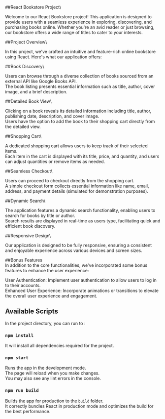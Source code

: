 ##React Bookstore Project\

Welcome to our React Bookstore project! This application is designed to provide users with a seamless experience in exploring, discovering, and purchasing books online. Whether you're an avid reader or just browsing, our bookstore offers a wide range of titles to cater to your interests.

##Project Overview\

In this project, we've crafted an intuitive and feature-rich online bookstore using React. Here's what our application offers:

##Book Discovery\

Users can browse through a diverse collection of books sourced from an external API like Google Books API.\
The book listing presents essential information such as title, author, cover image, and a brief description.

##Detailed Book View\

Clicking on a book reveals its detailed information including title, author, publishing date, description, and cover image.\
Users have the option to add the book to their shopping cart directly from the detailed view.

##Shopping Cart\

A dedicated shopping cart allows users to keep track of their selected items.\
Each item in the cart is displayed with its title, price, and quantity, and users can adjust quantities or remove items as needed.

##Seamless Checkout\

Users can proceed to checkout directly from the shopping cart.\
A simple checkout form collects essential information like name, email, address, and payment details (simulated for demonstration purposes).

##Dynamic Search\

The application features a dynamic search functionality, enabling users to search for books by title or author.\
Search results are displayed in real-time as users type, facilitating quick and efficient book discovery.

##Responsive Design\

Our application is designed to be fully responsive, ensuring a consistent and enjoyable experience across various devices and screen sizes.


##Bonus Features\
In addition to the core functionalities, we've incorporated some bonus features to enhance the user experience:

User Authentication: Implement user authentication to allow users to log in to their accounts.\
Enhanced User Experience: Incorporate animations or transitions to elevate the overall user experience and engagement.



## Available Scripts

In the project directory, you can run to :

### `npm install`

It will install all dependencies required for the project.

### `npm start`

Runs the app in the development mode.\
The page will reload when you make changes.\
You may also see any lint errors in the console.


### `npm run build`

Builds the app for production to the `build` folder.\
It correctly bundles React in production mode and optimizes the build for the best performance.







